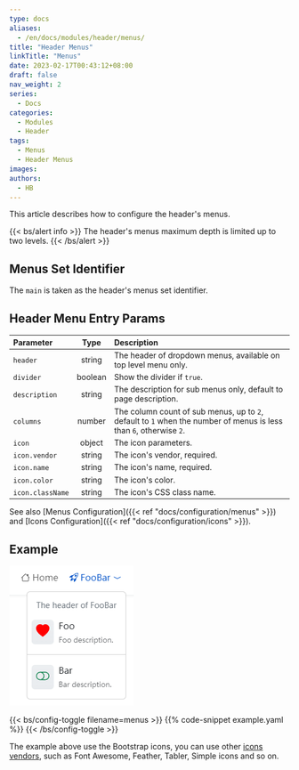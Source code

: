 ```yaml
---
type: docs
aliases:
  - /en/docs/modules/header/menus/
title: "Header Menus"
linkTitle: "Menus"
date: 2023-02-17T00:43:12+08:00
draft: false
nav_weight: 2
series:
  - Docs
categories:
  - Modules
  - Header
tags:
  - Menus
  - Header Menus
images:
authors:
  - HB
---
```


This article describes how to configure the header's menus.

<!--more-->

{{< bs/alert info >}}
The header's menus maximum depth is limited up to two levels.
{{< /bs/alert >}}

## Menus Set Identifier

The `main` is taken as the header's menus set identifier.

## Header Menu Entry Params

| Parameter        |  Type   | Description                                                                                                        |
| :--------------- | :-----: | :----------------------------------------------------------------------------------------------------------------- |
| `header`         | string  | The header of dropdown menus, available on top level menu only.                                                    |
| `divider`        | boolean | Show the divider if `true`.                                                                                        |
| `description`    | string  | The description for sub menus only, default to page description.                                                   |
| `columns`        | number  | The column count of sub menus, up to `2`, default to `1` when the number of menus is less than `6`, otherwise `2`. |
| `icon`           | object  | The icon parameters.                                                                                               |
| `icon.vendor`    | string  | The icon's vendor, required.                                                                                       |
| `icon.name`      | string  | The icon's name, required.                                                                                         |
| `icon.color`     | string  | The icon's color.                                                                                                  |
| `icon.className` | string  | The icon's CSS class name.                                                                                         |

See also [Menus Configuration]({{< ref "docs/configuration/menus" >}}) and [Icons Configuration]({{< ref "docs/configuration/icons" >}}).

## Example

![Header's Menus Example](example.png)

{{< bs/config-toggle filename=menus >}}
{{% code-snippet example.yaml %}}
{{< /bs/config-toggle >}}

The example above use the Bootstrap icons, you can use other [icons vendors](https://hugomods.com/en/icons), such as Font Awesome, Feather, Tabler, Simple icons and so on.
